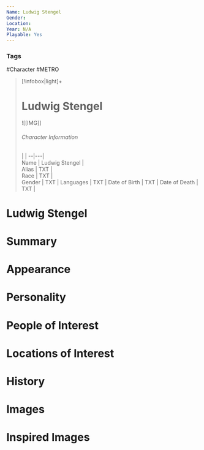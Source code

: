 ```yaml
---
Name: Ludwig Stengel  
Gender: 
Location: 
Year: N/A
Playable: Yes
---
```


### Tags
#Character #METRO 

> [!infobox|light]+  
> # Ludwig Stengel  
> ![[IMG]]  
> ###### Character Information
>  |   |
> --|---|  
> Name | Ludwig Stengel |  
> Alias | TXT |  
> Race | TXT |  
> Gender | TXT |
> Languages | TXT |
> Date of Birth | TXT |
> Date of Death | TXT |

# Ludwig Stengel

# Summary

# Appearance

# Personality

# People of Interest

# Locations of Interest

# History

# Images

# Inspired Images
